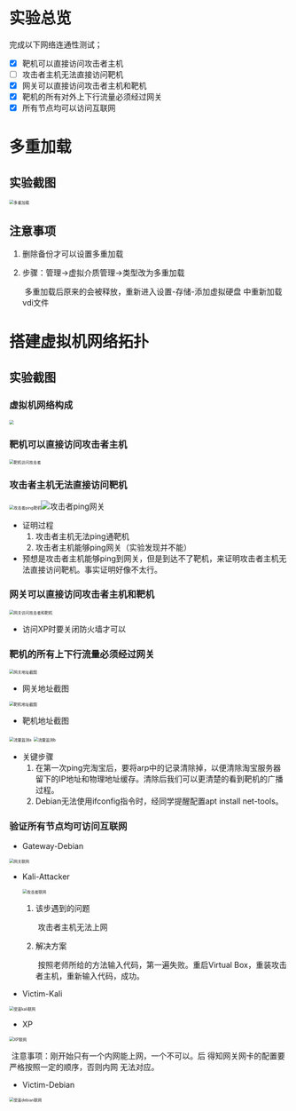 # 实验总览

完成以下网络连通性测试；

- [x] 靶机可以直接访问攻击者主机
- [ ] 攻击者主机无法直接访问靶机
- [x] 网关可以直接访问攻击者主机和靶机
- [x] 靶机的所有对外上下行流量必须经过网关
- [x] 所有节点均可以访问互联网

# 多重加载

## 实验截图

<img src="D:\HW\NS\chp01_multi.JPG" alt="多重加载" style="zoom:50%;" />

## 注意事项

1. 删除备份才可以设置多重加载

2. 步骤：管理->虚拟介质管理->类型改为多重加载

   ​		多重加载后原来的会被释放，重新进入设置-存储-添加虚拟硬盘 中重新加载vdi文件

# 搭建虚拟机网络拓扑

## 实验截图

### 虚拟机网络构成

<img src="D:\HW\NS\chp01_topol.JPG" style="zoom:50%;" />

### 靶机可以直接访问攻击者主机

<img src="C:\Users\ALIENWARE\AppData\Roaming\Typora\typora-user-images\1569244626019.png" alt="靶机访问攻击者" style="zoom:50%;" />

### 攻击者主机无法直接访问靶机

<img src="C:\Users\ALIENWARE\AppData\Roaming\Typora\typora-user-images\1569245835025.png" alt="攻击者ping靶机" style="zoom:50%;" />![攻击者ping网关](C:\Users\ALIENWARE\AppData\Roaming\Typora\typora-user-images\1569335007897.png)

* 证明过程
  1. 攻击者主机无法ping通靶机
  2. 攻击者主机能够ping网关（实验发现并不能）
* 预想是攻击者主机能够ping到网关，但是到达不了靶机，来证明攻击者主机无法直接访问靶机。事实证明好像不太行。

### 网关可以直接访问攻击者主机和靶机

<img src="C:\Users\ALIENWARE\AppData\Roaming\Typora\typora-user-images\1569245589537.png" alt="网关访问攻击者和靶机" style="zoom:50%;" />

* 访问XP时要关闭防火墙才可以

### 靶机的所有上下行流量必须经过网关

<img src="C:\Users\ALIENWARE\AppData\Roaming\Typora\typora-user-images\1569247047346.png" alt="网关地址截图" style="zoom:50%;" />

* 网关地址截图

<img src="C:\Users\ALIENWARE\AppData\Roaming\Typora\typora-user-images\1569249058222.png" alt="靶机地址截图" style="zoom:50%;" />

* 靶机地址截图

<img src="C:\Users\ALIENWARE\AppData\Roaming\Typora\typora-user-images\1569249854997.png" alt="流量监测a" style="zoom:50%;" />

<img src="C:\Users\ALIENWARE\AppData\Roaming\Typora\typora-user-images\1569249761873.png" alt="流量监测b" style="zoom:50%;" />

* 关键步骤
  1. 在第一次ping完淘宝后，要将arp中的记录清除掉，以便清除淘宝服务器留下的IP地址和物理地址缓存。清除后我们可以更清楚的看到靶机的广播过程。
  2. Debian无法使用ifconfig指令时，经同学提醒配置apt install net-tools。

### 验证所有节点均可访问互联网

* Gateway-Debian

<img src="D:\HW\NS\chp01_GateNet.JPG" alt="网关联网" style="zoom:50%;" />

* Kali-Attacker

  <img src="C:\Users\ALIENWARE\AppData\Roaming\Typora\typora-user-images\1569162446116.png" alt="攻击者联网" style="zoom:50%;" />

  1. 该步遇到的问题

     ​	攻击者主机无法上网

  2. 解决方案

     ​	按照老师所给的方法输入代码，第一遍失败。重启Virtual Box，重装攻击者主机，重新输入代码，成功。

* Victim-Kali

<img src="C:\Users\ALIENWARE\AppData\Roaming\Typora\typora-user-images\1569333377134.png" alt="受害kali联网" style="zoom:50%;" />

* XP

<img src="C:\Users\ALIENWARE\AppData\Roaming\Typora\typora-user-images\1569242772274.png" alt="XP联网" style="zoom:50%;" />

​		注意事项：刚开始只有一个内网能上网，一个不可以。后						得知网关网卡的配置要严格按照一定的顺序，否则内网						无法对应。

* Victim-Debian

<img src="C:\Users\ALIENWARE\AppData\Roaming\Typora\typora-user-images\1569333326005.png" alt="受害debian联网" style="zoom:50%;" />

